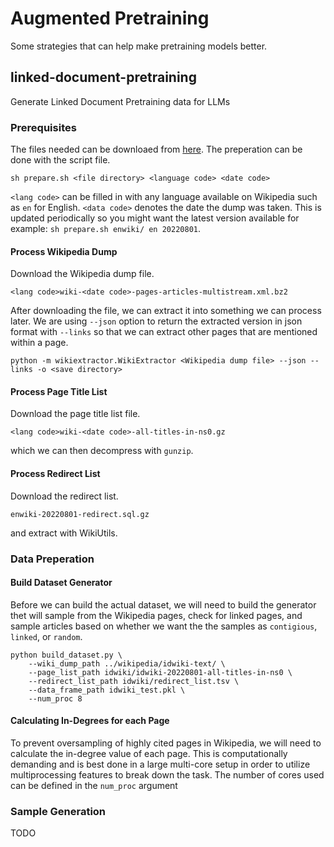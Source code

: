 # Augmented Pretraining

Some strategies that can help make pretraining models better.

## linked-document-pretraining
Generate Linked Document Pretraining data for LLMs

### Prerequisites

The files needed can be downloaed from [here](https://dumps.wikimedia.org/backup-index.html). The preperation can be done with the script file.
```
sh prepare.sh <file directory> <language code> <date code>
```
`<lang code>` can be filled in with any language available on Wikipedia such as `en` for English. `<data code>` denotes the date the dump was taken. This is updated periodically so you might want the latest version available for example: `sh prepare.sh enwiki/ en 20220801`.

#### Process Wikipedia Dump

Download the Wikipedia dump file.
```
<lang code>wiki-<date code>-pages-articles-multistream.xml.bz2
```
After downloading the file, we can extract it into something we can process later. We are using `--json` option to return the extracted version in json format with `--links` so that we can extract other pages that are mentioned within a page.
```
python -m wikiextractor.WikiExtractor <Wikipedia dump file> --json --links -o <save directory>
```

#### Process Page Title List

Download the page title list file.
```
<lang code>wiki-<date code>-all-titles-in-ns0.gz
```
which we can then decompress with `gunzip`. 

#### Process Redirect List

Download the redirect list.
```
enwiki-20220801-redirect.sql.gz
```
and extract with WikiUtils.

### Data Preperation

#### Build Dataset Generator

Before we can build the actual dataset, we will need to build the generator thet will sample from the Wikipedia pages, check for linked pages, and sample articles based on whether we want the the samples as `contigious`, `linked`, or `random`.

```
python build_dataset.py \
    --wiki_dump_path ../wikipedia/idwiki-text/ \
    --page_list_path idwiki/idwiki-20220801-all-titles-in-ns0 \
    --redirect_list_path idwiki/redirect_list.tsv \
    --data_frame_path idwiki_test.pkl \
    --num_proc 8
```

#### Calculating In-Degrees for each Page

To prevent oversampling of highly cited pages in Wikipedia, we will need to calculate the in-degree value of each page. This is computationally demanding and is best done in a large multi-core setup in order to utilize multiprocessing features to break down the task. The number of cores used can be defined in the `num_proc` argument


### Sample Generation

TODO
